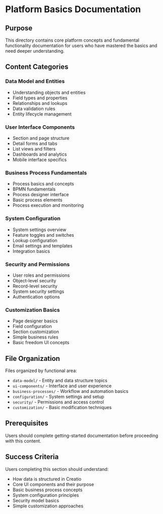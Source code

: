 # Platform Basics Documentation

## Purpose

This directory contains core platform concepts and fundamental functionality
documentation for users who have mastered the basics and need deeper
understanding.

## Content Categories

### Data Model and Entities

- Understanding objects and entities
- Field types and properties
- Relationships and lookups
- Data validation rules
- Entity lifecycle management

### User Interface Components

- Section and page structure
- Detail forms and tabs
- List views and filters
- Dashboards and analytics
- Mobile interface specifics

### Business Process Fundamentals

- Process basics and concepts
- BPMN fundamentals
- Process designer interface
- Basic process elements
- Process execution and monitoring

### System Configuration

- System settings overview
- Feature toggles and switches
- Lookup configuration
- Email settings and templates
- Integration basics

### Security and Permissions

- User roles and permissions
- Object-level security
- Record-level security
- System security settings
- Authentication options

### Customization Basics

- Page designer basics
- Field configuration
- Section customization
- Simple business rules
- Basic freedom UI concepts

## File Organization

Files organized by functional area:

- `data-model/` - Entity and data structure topics
- `ui-components/` - Interface and user experience
- `business-processes/` - Workflow and automation basics
- `configuration/` - System settings and setup
- `security/` - Permissions and access control
- `customization/` - Basic modification techniques

## Prerequisites

Users should complete getting-started documentation before proceeding with this
content.

## Success Criteria

Users completing this section should understand:

- How data is structured in Creatio
- Core UI components and their purpose
- Basic business process concepts
- System configuration principles
- Security model basics
- Simple customization approaches
